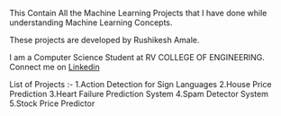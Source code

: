 This Contain All the Machine Learning Projects that I have done while understanding Machine Learning Concepts.

These projects are developed by Rushikesh Amale.

I am a Computer Science Student at RV COLLEGE OF ENGINEERING. Connect me on [Linkedin](https://www.linkedin.com/in/rushikesh-amale-510aa5207/)


List of Projects :-
1.Action Detection for Sign Languages
2.House Price Prediction
3.Heart Failure Prediction System
4.Spam Detector System
5.Stock Price Predictor
  




